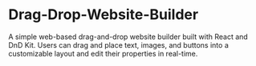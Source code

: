 # Drag-Drop-Website-Builder
A simple web-based drag-and-drop website builder built with React and DnD Kit. Users can drag and place text, images, and buttons into a customizable layout and edit their properties in real-time.

